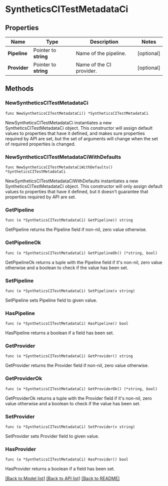 # SyntheticsCITestMetadataCi

## Properties

Name | Type | Description | Notes
---- | ---- | ----------- | ------
**Pipeline** | Pointer to **string** | Name of the pipeline. | [optional] 
**Provider** | Pointer to **string** | Name of the CI provider. | [optional] 

## Methods

### NewSyntheticsCITestMetadataCi

`func NewSyntheticsCITestMetadataCi() *SyntheticsCITestMetadataCi`

NewSyntheticsCITestMetadataCi instantiates a new SyntheticsCITestMetadataCi object.
This constructor will assign default values to properties that have it defined,
and makes sure properties required by API are set, but the set of arguments
will change when the set of required properties is changed.

### NewSyntheticsCITestMetadataCiWithDefaults

`func NewSyntheticsCITestMetadataCiWithDefaults() *SyntheticsCITestMetadataCi`

NewSyntheticsCITestMetadataCiWithDefaults instantiates a new SyntheticsCITestMetadataCi object.
This constructor will only assign default values to properties that have it defined,
but it doesn't guarantee that properties required by API are set.

### GetPipeline

`func (o *SyntheticsCITestMetadataCi) GetPipeline() string`

GetPipeline returns the Pipeline field if non-nil, zero value otherwise.

### GetPipelineOk

`func (o *SyntheticsCITestMetadataCi) GetPipelineOk() (*string, bool)`

GetPipelineOk returns a tuple with the Pipeline field if it's non-nil, zero value otherwise
and a boolean to check if the value has been set.

### SetPipeline

`func (o *SyntheticsCITestMetadataCi) SetPipeline(v string)`

SetPipeline sets Pipeline field to given value.

### HasPipeline

`func (o *SyntheticsCITestMetadataCi) HasPipeline() bool`

HasPipeline returns a boolean if a field has been set.

### GetProvider

`func (o *SyntheticsCITestMetadataCi) GetProvider() string`

GetProvider returns the Provider field if non-nil, zero value otherwise.

### GetProviderOk

`func (o *SyntheticsCITestMetadataCi) GetProviderOk() (*string, bool)`

GetProviderOk returns a tuple with the Provider field if it's non-nil, zero value otherwise
and a boolean to check if the value has been set.

### SetProvider

`func (o *SyntheticsCITestMetadataCi) SetProvider(v string)`

SetProvider sets Provider field to given value.

### HasProvider

`func (o *SyntheticsCITestMetadataCi) HasProvider() bool`

HasProvider returns a boolean if a field has been set.


[[Back to Model list]](../README.md#documentation-for-models) [[Back to API list]](../README.md#documentation-for-api-endpoints) [[Back to README]](../README.md)


